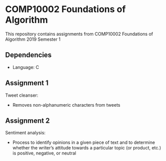 # COMP10002 Foundations of Algorithm

This repository contains assignments from COMP10002 Foundations of Algorithm 2019 Semester 1

## Dependencies
- Language: C

## Assignment 1
Tweet cleanser:
- Removes non-alphanumeric characters from tweets

## Assignment 2
Sentiment analysis:
- Process to identify opinions in a given piece of text and to determine whether the writer’s attitude towards a particular topic (or product, etc.) is positive, negative, or neutral
